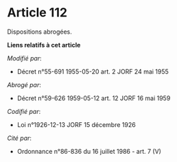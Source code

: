 # Article 112

Dispositions abrogées.

**Liens relatifs à cet article**

_Modifié par_:

  - Décret n°55-691 1955-05-20 art. 2 JORF 24 mai 1955

_Abrogé par_:

  - Décret n°59-626 1959-05-12 art. 12 JORF 16 mai 1959

_Codifié par_:

  - Loi n°1926-12-13 JORF 15 décembre 1926

_Cité par_:

  - Ordonnance n°86-836 du 16 juillet 1986 - art. 7 (V)
